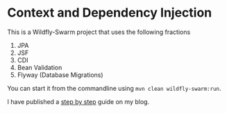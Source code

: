 # Context and Dependency Injection
This is a Wildfly-Swarm project that uses the following fractions
1. JPA
2. JSF
3. CDI
4. Bean Validation
5. Flyway (Database Migrations)

You can start it from the commandline using `mvn clean wildfly-swarm:run`.

I have published a [step by step](https://juliuskrah.com/blog/2018/05/25/exploring-apache-deltaspike-data-module/) guide on my blog.

